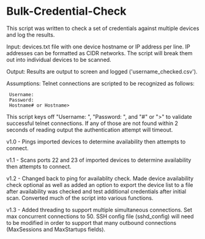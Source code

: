 # Bulk-Credential-Check

This script was written to check a set of credentials against multiple devices and log the results. 

Input: devices.txt file with one device hostname or IP address per line. IP addresses can be formatted as CIDR networks. The script will break them out into individual devices to be scanned.

Output: Results are output to screen and logged ('username_checked.csv').

Assumptions: Telnet connections are scripted to be recognized as follows:

     Username:
     Password:
     Hostname# or Hostname>

This script keys off "Username: ", "Password: ", and "#" or ">" to validate successful telnet connections. If any of those are not found within 2 seconds of reading output the authentication attempt will timeout.


v1.0 - Pings imported devices to determine availability then attempts to connect.

v1.1 - Scans ports 22 and 23 of imported devices to determine availability then attempts to connect.

v1.2 - Changed back to ping for availablity check. Made device availability check optional as well as added an option to export the device list to a file after availability was checked and test additional credentials after initial scan. Converted much of the script into  various functions.

v1.3 - Added threading to support multiple simultaneous connections. Set max concurrent connections to 50. SSH config file (sshd_config) will need to be modified in order to support that many outbound connections (MaxSessions and MaxStartups fields).
